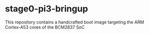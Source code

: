 # stage0-pi3-bringup
This repository contains a handcrafted boot image targeting the ARM Cortex-A53 cores of the BCM2837 SoC
